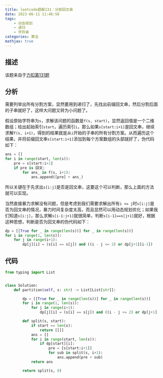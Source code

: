```yaml
---
title: leetcode题解131：分割回文串
date: 2023-06-11 11:46:58
tags:
    - 动态规划
    - 递归
    - 字符串
categories: 算法
mathjax: true
---
```


## 描述

该题来自于[力扣第131题](https://leetcode.cn/problems/palindrome-partitioning/)

<!--more-->

## 分析

需要列举出所有分割方案，显然要用到递归了，先找出前缀回文串，然后分割后面的子串就好了，这样大问题又转为小问题了。

假设原始字符串为`s`，求解该问题的函数是`f(s, start)`，显然返回值是一个二维数组；给出起始索引`start`，遍历索引`i`，那么如果`s[start:i+1]`是回文串，继续求解`f(s, i+1)`，得到的结果就是从`i`开始的子串的所有分割方案。从而遍历这个结果，并将前缀回文串`s[start:i+1]`添加到每个方案数组的头部就好了，伪代码如下：
```python
ans = []
for i in range(start, len(s)):
    pre = s[start:i+1]
    if pre is 回文:
        for ans_ in f(s, i+1):
            ans.append([pre] + ans_)
```

所以关键在于先求出`s[i:j]`是否是回文串，这要这个可以判断，那么上面的方法就可以实现。

当然直接暴力求解没有问题，但是考虑到我们需要求解出所有`i <= j`时`s[i:j]`是否为回文串的情况，暴力时间复杂度太高，而且显然可以用动态规划优化；如果我们知道`s[i:j]`，那么求解`s[i-1:j+1]`就很简单，判断`s[i-1]==s[j+1]`就好，根据这种思想，判断是否为回文串的伪代码如下：
```python
dp = [[True for _ in range(len(s))] for _ in range(len(s))]
for i in range(1, len(s)):
    for j in range(i+1):
        dp[j][i] = (s[i] == s[j]) and ((i - j <= 2) or dp[j+1][i-1])
```


## 代码

```python
from typing import List


class Solution:
    def partition(self, s: str) -> List[List[str]]:

        dp = [[True for _ in range(len(s))] for _ in range(len(s))]
        for i in range(1, len(s)):
            for j in range(i+1):
                dp[j][i] = (s[i] == s[j]) and ((i - j <= 2) or dp[j+1][i-1])

        def split(s, start):
            if start == len(s):
                return [[]]
            ans = []
            for i in range(start, len(s)):
                if dp[start][i]:
                    pre = [s[start:i+1]]
                    for sub in split(s, i+1):
                        ans.append(pre + sub)
            return ans

        return split(s, 0)
```